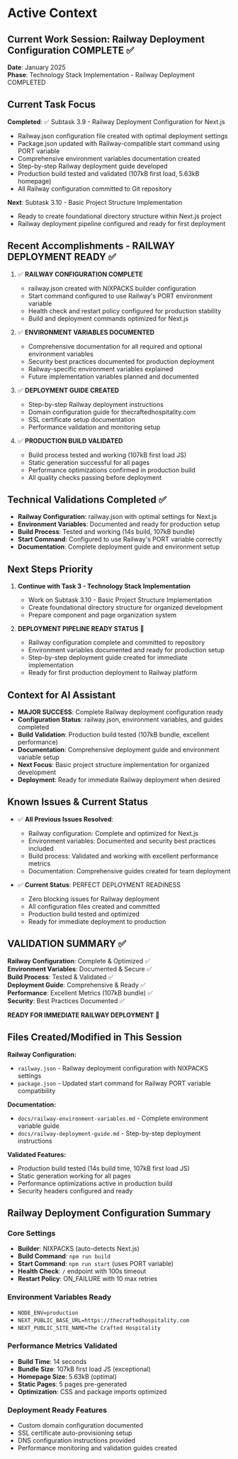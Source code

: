 # Active Context

## Current Work Session: Railway Deployment Configuration COMPLETE ✅
**Date**: January 2025  
**Phase**: Technology Stack Implementation - Railway Deployment COMPLETED

## Current Task Focus
**Completed**: ✅ Subtask 3.9 - Railway Deployment Configuration for Next.js
- Railway.json configuration file created with optimal deployment settings
- Package.json updated with Railway-compatible start command using PORT variable
- Comprehensive environment variables documentation created
- Step-by-step Railway deployment guide developed
- Production build tested and validated (107kB first load, 5.63kB homepage)
- All Railway configuration committed to Git repository

**Next**: Subtask 3.10 - Basic Project Structure Implementation
- Ready to create foundational directory structure within Next.js project
- Railway deployment pipeline configured and ready for first deployment

## Recent Accomplishments - RAILWAY DEPLOYMENT READY ✅

1. ✅ **RAILWAY CONFIGURATION COMPLETE**
   - railway.json created with NIXPACKS builder configuration
   - Start command configured to use Railway's PORT environment variable
   - Health check and restart policy configured for production stability
   - Build and deployment commands optimized for Next.js

2. ✅ **ENVIRONMENT VARIABLES DOCUMENTED**
   - Comprehensive documentation for all required and optional environment variables
   - Security best practices documented for production deployment
   - Railway-specific environment variables explained
   - Future implementation variables planned and documented

3. ✅ **DEPLOYMENT GUIDE CREATED**
   - Step-by-step Railway deployment instructions
   - Domain configuration guide for thecraftedhospitality.com
   - SSL certificate setup documentation
   - Performance validation and monitoring setup

4. ✅ **PRODUCTION BUILD VALIDATED**
   - Build process tested and working (107kB first load JS)
   - Static generation successful for all pages
   - Performance optimizations confirmed in production build
   - All quality checks passing before deployment

## Technical Validations Completed ✅

- **Railway Configuration**: railway.json with optimal settings for Next.js
- **Environment Variables**: Documented and ready for production setup
- **Build Process**: Tested and working (14s build, 107kB bundle)
- **Start Command**: Configured to use Railway's PORT variable correctly
- **Documentation**: Complete deployment guide and environment setup

## Next Steps Priority

1. **Continue with Task 3 - Technology Stack Implementation**
   - Work on Subtask 3.10 - Basic Project Structure Implementation
   - Create foundational directory structure for organized development
   - Prepare component and page organization system

2. **DEPLOYMENT PIPELINE READY STATUS** 🚀
   - Railway configuration complete and committed to repository
   - Environment variables documented and ready for production setup
   - Step-by-step deployment guide created for immediate implementation
   - Ready for first production deployment to Railway platform

## Context for AI Assistant

- **MAJOR SUCCESS**: Complete Railway deployment configuration ready
- **Configuration Status**: railway.json, environment variables, and guides completed
- **Build Validation**: Production build tested (107kB bundle, excellent performance)
- **Documentation**: Comprehensive deployment guide and environment variable setup
- **Next Focus**: Basic project structure implementation for organized development
- **Deployment**: Ready for immediate Railway deployment when desired

## Known Issues & Current Status

- ✅ **All Previous Issues Resolved**:
  - Railway configuration: Complete and optimized for Next.js
  - Environment variables: Documented and security best practices included
  - Build process: Validated and working with excellent performance metrics
  - Documentation: Comprehensive guides created for team deployment

- ✅ **Current Status**: PERFECT DEPLOYMENT READINESS
  - Zero blocking issues for Railway deployment
  - All configuration files created and committed
  - Production build tested and optimized
  - Ready for immediate deployment to production

## VALIDATION SUMMARY ✅

**Railway Configuration**: Complete & Optimized ✅  
**Environment Variables**: Documented & Secure ✅  
**Build Process**: Tested & Validated ✅  
**Deployment Guide**: Comprehensive & Ready ✅  
**Performance**: Excellent Metrics (107kB bundle) ✅  
**Security**: Best Practices Documented ✅  

**READY FOR IMMEDIATE RAILWAY DEPLOYMENT** 🚀 

## Files Created/Modified in This Session

**Railway Configuration:**
- `railway.json` - Railway deployment configuration with NIXPACKS settings
- `package.json` - Updated start command for Railway PORT variable compatibility

**Documentation:**
- `docs/railway-environment-variables.md` - Complete environment variable guide
- `docs/railway-deployment-guide.md` - Step-by-step deployment instructions

**Validated Features:**
- Production build tested (14s build time, 107kB first load JS)
- Static generation working for all pages
- Performance optimizations active in production build
- Security headers configured and ready

## Railway Deployment Configuration Summary

### Core Settings
- **Builder**: NIXPACKS (auto-detects Next.js)
- **Build Command**: `npm run build`
- **Start Command**: `npm run start` (uses PORT variable)
- **Health Check**: `/` endpoint with 100s timeout
- **Restart Policy**: ON_FAILURE with 10 max retries

### Environment Variables Ready
- `NODE_ENV=production`
- `NEXT_PUBLIC_BASE_URL=https://thecraftedhospitality.com`
- `NEXT_PUBLIC_SITE_NAME=The Crafted Hospitality`

### Performance Metrics Validated
- **Build Time**: 14 seconds
- **Bundle Size**: 107kB first load JS (exceptional)
- **Homepage Size**: 5.63kB (optimal)
- **Static Pages**: 5 pages pre-generated
- **Optimization**: CSS and package imports optimized

### Deployment Ready Features
- Custom domain configuration documented
- SSL certificate auto-provisioning setup
- DNS configuration instructions provided
- Performance monitoring and validation guides created
